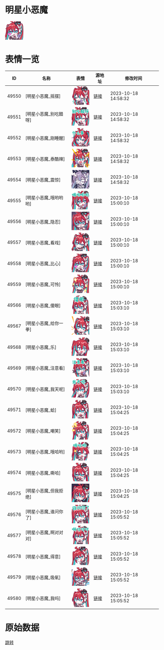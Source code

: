 # 明星小恶魔

<img src="./cover.png" height="60" alt="cover" />

# 表情一览

|ID|名称|表情|源地址|修改时间|
|----|----|----|----|----|
|49550|[明星小恶魔_摇摆]|<img src="./pic/049550_%5B明星小恶魔_摇摆%5D.png" height="60" alt="摇摆"/>|[链接](https://i0.hdslb.com/bfs/emote/44594e2f5f43d4477a0dca2a611324130a2072cd.png)|2023-10-18 14:58:32|
|49551|[明星小恶魔_别吃醋呀]|<img src="./pic/049551_%5B明星小恶魔_别吃醋呀%5D.png" height="60" alt="别吃醋呀"/>|[链接](https://i0.hdslb.com/bfs/emote/67fb9cd75e05ff72e3738d621b0ca9e49f57999a.png)|2023-10-18 14:58:32|
|49552|[明星小恶魔_刚睡醒]|<img src="./pic/049552_%5B明星小恶魔_刚睡醒%5D.png" height="60" alt="刚睡醒"/>|[链接](https://i0.hdslb.com/bfs/emote/04d08370faf100c40917c65571abea1800c7d3f1.png)|2023-10-18 14:58:32|
|49553|[明星小恶魔_泰酷辣]|<img src="./pic/049553_%5B明星小恶魔_泰酷辣%5D.png" height="60" alt="泰酷辣"/>|[链接](https://i0.hdslb.com/bfs/emote/a0218c7dc8c64f263c7cc4b9337f9a48e5b11693.png)|2023-10-18 14:58:32|
|49554|[明星小恶魔_震惊]|<img src="./pic/049554_%5B明星小恶魔_震惊%5D.png" height="60" alt="震惊"/>|[链接](https://i0.hdslb.com/bfs/emote/72e18840821fd59ead7f47f8d8f14ae0cdd31691.png)|2023-10-18 14:58:32|
|49555|[明星小恶魔_哦哟哟哟]|<img src="./pic/049555_%5B明星小恶魔_哦哟哟哟%5D.png" height="60" alt="哦哟哟哟"/>|[链接](https://i0.hdslb.com/bfs/emote/02492f10240b4d93746c32cb999f110d77bf020d.png)|2023-10-18 15:00:10|
|49556|[明星小恶魔_隐忍]|<img src="./pic/049556_%5B明星小恶魔_隐忍%5D.png" height="60" alt="隐忍"/>|[链接](https://i0.hdslb.com/bfs/emote/867b078a4bfb129029f99f7ff47d794beb60a6ee.png)|2023-10-18 15:00:10|
|49557|[明星小恶魔_看戏]|<img src="./pic/049557_%5B明星小恶魔_看戏%5D.png" height="60" alt="看戏"/>|[链接](https://i0.hdslb.com/bfs/emote/23b7289aeb51cd96ebaaf47307733fea737f9075.png)|2023-10-18 15:00:10|
|49558|[明星小恶魔_比心]|<img src="./pic/049558_%5B明星小恶魔_比心%5D.png" height="60" alt="比心"/>|[链接](https://i0.hdslb.com/bfs/emote/84ca1fdcbfe754522b7625316a39ed740e88970c.png)|2023-10-18 15:00:10|
|49559|[明星小恶魔_可怜]|<img src="./pic/049559_%5B明星小恶魔_可怜%5D.png" height="60" alt="可怜"/>|[链接](https://i0.hdslb.com/bfs/emote/581dd2003bbe5c281fca0bb9dd3251396cd74766.png)|2023-10-18 15:00:10|
|49566|[明星小恶魔_傻眼]|<img src="./pic/049566_%5B明星小恶魔_傻眼%5D.png" height="60" alt="傻眼"/>|[链接](https://i0.hdslb.com/bfs/emote/c0b745f47005d30bb59ed8a06105a01b64ffda64.png)|2023-10-18 15:03:10|
|49567|[明星小恶魔_给你一拳]|<img src="./pic/049567_%5B明星小恶魔_给你一拳%5D.png" height="60" alt="给你一拳"/>|[链接](https://i0.hdslb.com/bfs/emote/9ed034934aef99cb0340fe23c42d7471a1ea1f06.png)|2023-10-18 15:03:10|
|49568|[明星小恶魔_乐]|<img src="./pic/049568_%5B明星小恶魔_乐%5D.png" height="60" alt="乐"/>|[链接](https://i0.hdslb.com/bfs/emote/07a5e31030a42066c3e4ccb4a703110ab048aea5.png)|2023-10-18 15:03:10|
|49569|[明星小恶魔_注意看]|<img src="./pic/049569_%5B明星小恶魔_注意看%5D.png" height="60" alt="注意看"/>|[链接](https://i0.hdslb.com/bfs/emote/9789d5ed59e1d93c352a0cf17943f81c45f23885.png)|2023-10-18 15:03:10|
|49570|[明星小恶魔_我天呢]|<img src="./pic/049570_%5B明星小恶魔_我天呢%5D.png" height="60" alt="我天呢"/>|[链接](https://i0.hdslb.com/bfs/emote/016b100eb16874333def0d84e3d6a16b67e6ea25.png)|2023-10-18 15:03:10|
|49571|[明星小恶魔_蛤]|<img src="./pic/049571_%5B明星小恶魔_蛤%5D.png" height="60" alt="蛤"/>|[链接](https://i0.hdslb.com/bfs/emote/17b72cc39a6cee01a5ffa7330241cdb0b2b7ebf6.png)|2023-10-18 15:04:25|
|49572|[明星小恶魔_嘲笑]|<img src="./pic/049572_%5B明星小恶魔_嘲笑%5D.png" height="60" alt="嘲笑"/>|[链接](https://i0.hdslb.com/bfs/emote/f982cb9d9ec92c258e9e4f242d487cd42ebe0964.png)|2023-10-18 15:04:25|
|49573|[明星小恶魔_哦哈哟]|<img src="./pic/049573_%5B明星小恶魔_哦哈哟%5D.png" height="60" alt="哦哈哟"/>|[链接](https://i0.hdslb.com/bfs/emote/ad048441c87b33dce6dff20472252f5a3efbb065.png)|2023-10-18 15:04:25|
|49574|[明星小恶魔_嘶哈]|<img src="./pic/049574_%5B明星小恶魔_嘶哈%5D.png" height="60" alt="嘶哈"/>|[链接](https://i0.hdslb.com/bfs/emote/becc073d47af864519bb28a1c37c12d7ab359d50.png)|2023-10-18 15:04:25|
|49575|[明星小恶魔_但我拒绝]|<img src="./pic/049575_%5B明星小恶魔_但我拒绝%5D.png" height="60" alt="但我拒绝"/>|[链接](https://i0.hdslb.com/bfs/emote/20820a6d5649ab0abf58d3b91d9c4b8046359166.png)|2023-10-18 15:04:25|
|49576|[明星小恶魔_谁问你了]|<img src="./pic/049576_%5B明星小恶魔_谁问你了%5D.png" height="60" alt="谁问你了"/>|[链接](https://i0.hdslb.com/bfs/emote/004bcc9d16a9bdc6e70b7ad4943511cdad55f6cd.png)|2023-10-18 15:05:52|
|49577|[明星小恶魔_啊对对对]|<img src="./pic/049577_%5B明星小恶魔_啊对对对%5D.png" height="60" alt="啊对对对"/>|[链接](https://i0.hdslb.com/bfs/emote/f6fa80f8e34c66f2c9d4f1d96c22a511da9b278f.png)|2023-10-18 15:05:52|
|49578|[明星小恶魔_得意]|<img src="./pic/049578_%5B明星小恶魔_得意%5D.png" height="60" alt="得意"/>|[链接](https://i0.hdslb.com/bfs/emote/16bc6a6fc58431fcd7e042339586d57deb120bdb.png)|2023-10-18 15:05:52|
|49579|[明星小恶魔_吸氧]|<img src="./pic/049579_%5B明星小恶魔_吸氧%5D.png" height="60" alt="吸氧"/>|[链接](https://i0.hdslb.com/bfs/emote/84acbf09076b84ee5dfd0caeea25d517b34caf40.png)|2023-10-18 15:05:52|
|49580|[明星小恶魔_我吗]|<img src="./pic/049580_%5B明星小恶魔_我吗%5D.png" height="60" alt="我吗"/>|[链接](https://i0.hdslb.com/bfs/emote/b977b726eebc3e22123e1425bc68575e45cd3424.png)|2023-10-18 15:05:52|

# 原始数据

[跳转](./raw.json)

